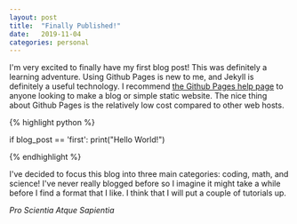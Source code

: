 ```yaml
---
layout: post
title:  "Finally Published!"
date:   2019-11-04
categories: personal
---
```


I'm very excited to finally have my first blog post! This was definitely a learning adventure. Using Github Pages is new to me, and Jekyll is definitely a useful technology. I recommend [the Github Pages help page](https://help.github.com/en/github/working-with-github-pages/setting-up-a-github-pages-site-with-jekyll) to anyone looking to make a blog or simple static website. The nice thing about Github Pages is the relatively low cost compared to other web hosts.

{% highlight python %}

if blog_post == 'first':
    print("Hello World!")

{% endhighlight %}

I've decided to focus this blog into three main categories: coding, math, and science! I've never really blogged before so I imagine it might take a while before I find a format that I like. I think that I will put a couple of tutorials up.

*Pro Scientia Atque Sapientia* 
